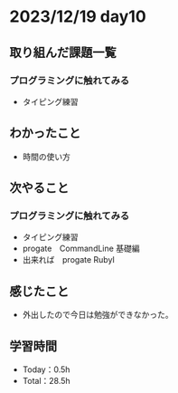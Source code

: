 # 2023/12/19 day10

## 取り組んだ課題一覧
### プログラミングに触れてみる
  - タイピング練習
  

## わかったこと
  - 時間の使い方  
    

## 次やること
### プログラミングに触れてみる
  - タイピング練習
  - progate　CommandLine 基礎編
  - 出来れば　progate RubyⅠ

## 感じたこと
  - 外出したので今日は勉強ができなかった。
    

## 学習時間
  - Today：0.5h
  - Total：28.5h

